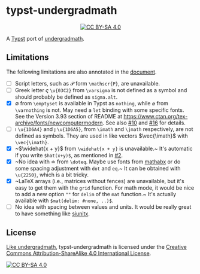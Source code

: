 # typst-undergradmath

<p align="center">
  <a href="http://creativecommons.org/licenses/by-sa/4.0/">
    <img alt="CC BY-SA 4.0" src="https://img.shields.io/badge/License-CC%20BY--SA%204.0-lightgrey.svg" />
  </a>
</p>

A [Typst] port of [undergradmath].

[Typst]: https://github.com/typst/typst
[undergradmath]: https://gitlab.com/jim.hefferon/undergradmath

## Limitations
The following limitations are also annotated in the [document](https://github.com/johanvx/typst-undergradmath/releases/latest).

- [ ] Script letters, such as $\mathscr{P}$ form `\mathscr{P}`, are unavailable.
- [ ] Greek letter $\varsigma$ `\u{03C2}` from `\varsigma` is not defined as a symbol and should probably be defined as `sigma.alt`.
- [x] $\emptyset$ from `\emptyset` is available in Typst as `nothing`, while $\varnothing$ from `\varnothing` is not.
      May need a `let` binding with some specific fonts.
      See the Version 3.93 section of README at https://www.ctan.org/tex-archive/fonts/newcomputermodern.
      See also [#10] and [#16] for details.
- [ ] $\imath$ `\u{1D6A4}` and $\jmath$ `\u{1D6A5}`, from `\imath` and `\jmath` respectively, are not defined as symbols.
      They are used in like vectors $\vec{\imath}$ with `\vec{\imath}`.
- [x] ~$\widehat{x + y}$ from `\widehat{x + y}` is unavailable.~ It's automatic if you write `$hat(x+y)$`, as mentioned in [#2].
- [x] ~No idea with $\doteq$ from `\doteq`.
      Maybe use fonts from [mathabx] or do some spacing adjustment with `dot` and `eq`.~
      It can be obtained with `\u{2250}`, which is a bit tricky.
- [x] ~LaTeX arrays (i.e., matrices without fences) are unavailable, but it's easy to get them with the `grid` function.
      For math mode, it would be nice to add a new option `""` for `delim` of the `mat` function.~
      It's actually available with `$mat(delim: #none, ..)$`.
- [ ] No idea with spacing between values and units. It would be really great to have something like [siunitx].

[#2]: https://github.com/johanvx/typst-undergradmath/issues/2
[#10]: https://github.com/johanvx/typst-undergradmath/issues/10
[#16]: https://github.com/johanvx/typst-undergradmath/pull/16
[mathabx]: https://www.ctan.org/tex-archive/fonts/mathabx
[siunitx]: https://www.ctan.org/pkg/siunitx

## License
[Like undergradmath], typst-undergradmath is licensed under the
[Creative Commons Attribution-ShareAlike 4.0 International License][cc-by-sa].

[![CC BY-SA 4.0][cc-by-sa-image]][cc-by-sa]

[cc-by-sa]: http://creativecommons.org/licenses/by-sa/4.0/
[cc-by-sa-image]: https://licensebuttons.net/l/by-sa/4.0/88x31.png
[cc-by-sa-shield]: https://img.shields.io/badge/License-CC%20BY--SA%204.0-lightgrey.svg
[Like undergradmath]: https://gitlab.com/jim.hefferon/undergradmath/-/blob/5b19eff74454f7c71664f85e8042d7b30fcf9cfb/LICENSE
